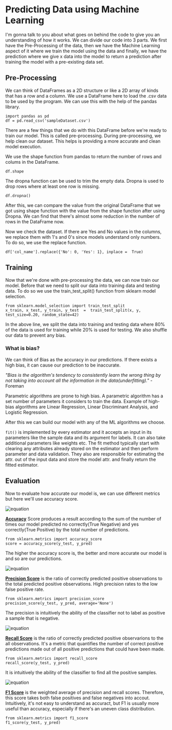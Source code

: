 # Predicting Data using Machine Learning

I'm gonna talk to you about what goes on behind the code to give you an understanding of how it works. We can divide our code into 3 parts. We first have the Pre-Processing of the data, then we have the Machine Learning aspect of it where we train the model using the data and finally, we have the prediction where we give x data into the model to return a prediction after training the model with a pre-existing data set. 

## Pre-Processing

We can think of DataFrames as a 2D structure or like a 2D array of kinds that has a row and a column. We use a DataFrame here to load the .csv data to be used by the program. We can use this with the help of the pandas library.
```
import pandas as pd
df = pd.read_csv('sampleDataset.csv')
```
There are a few things that we do with this DataFrame before we're ready to train our model. This is called pre-processing. During pre-processing, we help clean our dataset. This helps is providing a more accurate and clean model execution.  

We use the shape function from pandas to return the number of rows and colums in the DataFrame.
```
df.shape
```

The dropna function can be used to trim the empty data. Dropna is used to drop rows where at least one row is missing.
```
df.dropna()
```

After this, we can compare the value from the original DataFrame that we got using shape function with the value from the shape function after using Dropna. We can find that there's almost some reduction in the number of rows in the DataFrame now. 

Now we check the dataset. If there are Yes and No values in the columns, we replace them with 1's and 0's since models understand only numbers. To do so, we use the replace function.
```
df['col_name'].replace({'No': 0, 'Yes': 1}, inplace =  True)
```

## Training

Now that we're done with pre-processing the data, we can now train our model. Before that we need to split our data into training data and testing data. To do so we use the train_test_split() function from sklearn model selection. 

```
from sklearn.model_selection import train_test_split
x_train, x_test, y_train, y_test  =  train_test_split(x, y, test_size=0.20, random_state=42)
```

In the above line, we split the data into training and testing data where 80% of the data is used for training while 20% is used for testing.
We also shuffle our data to prevent any bias.

### What is **bias**?
We can think of Bias as the accuracy in our predictions. If there exists a high bias, it can cause our prediction to be inaccurate. 

_"Bias is the  algorithm's tendency to consistently learn the wrong thing by not taking into account all the information in the data(underfitting)."_ - Foreman

Parametric algorithms are prone to high bias. A parametric algorithm has a set number of parameters it considers to train the data. Example of high-bias algorithms are Linear Regression, Linear Discriminant Analysis, and Logistic Regression.
 
After this we can build our model with any of the ML algorithms we choose.
 
`fit()` is implemented by every estimator and it accepts an input in its parameters like the sample data and its argument for labels. It can also take additional parameters like weights etc. 
The fit method typically start with clearing any attributes already stored on the estimator and then perform parameter and data validation. They also are responsible for estimating the attr. out of the input data and store the model attr. and finally return the fitted estimator. 

## Evaluation

Now to evaluate how accurate our model is, we can use different metrics but here we'll use accuracy score.

![equation](https://bit.ly/2T5Grf1)

<u>**Accuracy**</u> Score produces a result according to the sum of the number of times our model predicted no correctly(True Negative) and yes correctly(True Positive) by the total number of predictions.
```
from sklearn.metrics import accuracy_score
score = accuracy_score(y_test, y_pred)
```
The higher the accuracy score is, the better and more accurate our model is and so are our predictions. 

![equation](https://bit.ly/34hIPRX)

<u>**Precision Score**</u> is the ratio of correctly predicted positive observations to the total predicted positive observations. High precision rates to the low false positive rate.  

```
from sklearn.metrics import precision_score
precision_score(y_test, y_pred, average='None')
```
The precision is intuitively the ability of the classifier not to label as positive a sample that is negative.

![equation](https://bit.ly/3fHFuRA)

<u>**Recall Score**</u> is the ratio of correctly predicted positive observarions to the all observations. It's a metric that quantifies the number of correct positive predictions made out of all positive predictions that could have been made. 

```
from sklearn.metrics import recall_score
recall_score(y_test, y_pred)
```
It is intuitively the ability of the classifier to find all the positive samples.

![equation](https://bit.ly/3unUtFT)

<u>**F1 Score**</u> is the weighted average of precision and recall scores. Therefore, this score takes both false positives and false negatives into accout. Intuitively, it's not easy to understand as accuract, but F1 is usually more useful than accuracy, especially if there's an uneven class distribution.

```
from sklearn.metrics import f1_score
f1_score(y_test, y_pred)
```